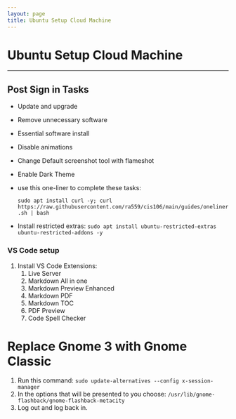 ```yaml
---
layout: page
title: Ubuntu Setup Cloud Machine
---
```

# Ubuntu Setup Cloud Machine
---
 
## Post Sign in Tasks
* Update and upgrade
* Remove unnecessary software
* Essential software install
* Disable animations
* Change Default screenshot tool with flameshot
* Enable Dark Theme
* use this one-liner to complete these tasks:  
  
  `sudo apt install curl -y; curl https://raw.githubusercontent.com/ra559/cis106/main/guides/oneliner.sh | bash`
  
* Install restricted extras: `sudo apt install ubuntu-restricted-extras ubuntu-restricted-addons -y` 

### VS Code setup
1. Install VS Code Extensions:
   1.  Live Server
   2.  Markdown All in one
   3.  Markdown Preview Enhanced
   4.  Markdown PDF
   5.  Markdown TOC
   6.  PDF Preview
   7.  Code Spell Checker

# Replace Gnome 3 with Gnome Classic
1. Run this command: `sudo update-alternatives --config x-session-manager`
2. In the options that will be presented to you choose: `/usr/lib/gnome-flashback/gnome-flashback-metacity`
3. Log out and log back in.



